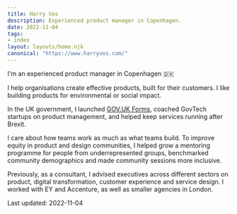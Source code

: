```yaml
---
title: Harry Vos
description: Experienced product manager in Copenhagen.
date: 2022-11-04
tags:
- index
layout: layouts/home.njk
canonical: "https://www.harryvos.com/"
---
```

I'm an experienced product manager in Copenhagen 🇩🇰

I help organisations create effective products, built for their customers. I like building products for environmental or social impact.

In the UK government, I launched [GOV.UK Forms](https://www.forms.service.gov.uk/), coached GovTech startups on product management, and helped keep services running after Brexit.

I care about how teams work as much as what teams build. To improve equity in product and design communities, I helped grow a mentoring programme for people from underrepresented groups, benchmarked community demographics and made community sessions more inclusive.

Previously, as a consultant, I advised executives across different sectors on product, digital transformation, customer experience and service design. I worked with EY and Accenture, as well as smaller agencies in London.

Last updated: 2022-11-04
